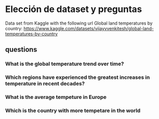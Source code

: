 # Elección de dataset y preguntas

Data set from Kaggle with the following url
Global land temperatures by country: https://www.kaggle.com/datasets/vijayvvenkitesh/global-land-temperatures-by-country

## questions

### What is the global temperature trend over time?
### Which regions have experienced the greatest increases in temperature in recent decades?
### What is the average tempeture in Europe
### Which is the  country with more tempetare in the world
